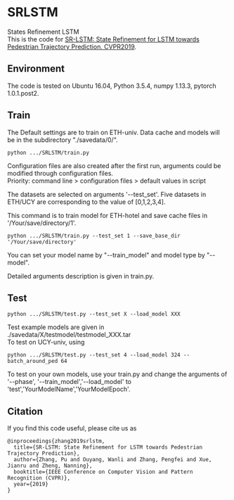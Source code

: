 # SRLSTM
States Refinement LSTM\
This is the code for 
[SR-LSTM: State Refinement for LSTM towards Pedestrian Trajectory Prediction. CVPR2019](https://arxiv.org/pdf/1903.02793.pdf).

## Environment
The code is tested on Ubuntu 16.04, Python 3.5.4, numpy 1.13.3, pytorch 1.0.1.post2.

## Train
The Default settings are to train on ETH-univ. Data cache and models will be in the subdirectory "./savedata/0/".
```
python .../SRLSTM/train.py
```
Configuration files are also created after the first run, arguments could be modified through configuration files. \
Priority: command line \> configuration files \> default values in script

The datasets are selected on arguments '--test_set'. Five datasets in ETH/UCY are corresponding to the value of \[0,1,2,3,4\]. 

This command is to train model for ETH-hotel and save cache files in '/Your/save/directory/1'.
```
python .../SRLSTM/train.py --test_set 1 --save_base_dir '/Your/save/directory'
```
You can set your model name by "--train_model" and model type by "--model". 

Detailed arguments description is given in train.py.

## Test
```
python .../SRLSTM/test.py --test_set X --load_model XXX
```
Test example models are given in ./savedata/X/testmodel/testmodel_XXX.tar\
To test on UCY-univ, using 
```
python .../SRLSTM/test.py --test_set 4 --load_model 324 --batch_around_ped 64
```
To test on your own models, use your train.py and change the arguments of  '--phase', '--train_model','--load_model'
to 'test','YourModelName','YourModelEpoch'.

## Citation
If you find this code useful, please cite us as 
```
@inproceedings{zhang2019srlstm,
  title={SR-LSTM: State Refinement for LSTM towards Pedestrian Trajectory Prediction},
  author={Zhang, Pu and Ouyang, Wanli and Zhang, Pengfei and Xue, Jianru and Zheng, Nanning},
  booktitle={IEEE Conference on Computer Vision and Pattern Recognition (CVPR)},
  year={2019}
}
```

